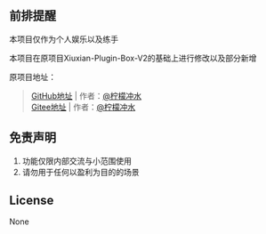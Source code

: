 ## 前排提醒
本项目仅作为个人娱乐以及练手

本项目在原项目Xiuxian-Plugin-Box-V2的基础上进行修改以及部分新增

原项目地址：
>[GitHub地址](https://github.com/ningmengchongshui/Xiuxian-Plugin-Box) | 作者：[@柠檬冲水](https://github.com/ningmengchongshui)  
>[Gitee地址](https://gitee.com/ningmengchongshui/Xiuxian-Plugin-Box#xiuxian-plugin-box-v2)  | 作者：[@柠檬冲水](https://gitee.com/ningmengchongshui)
  
## 免责声明       
1. 功能仅限内部交流与小范围使用       
2. 请勿用于任何以盈利为目的的场景    

## License
None